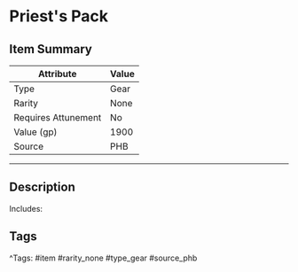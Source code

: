 # Priest's Pack

## Item Summary

| Attribute            | Value                        |
|----------------------|------------------------------|
| Type                 | Gear |
| Rarity               | None             |
| Requires Attunement  | No                |
| Value (gp)           | 1900    |
| Source               | PHB |

---

## Description

Includes:

## Tags

^Tags: #item #rarity_none #type_gear #source_phb